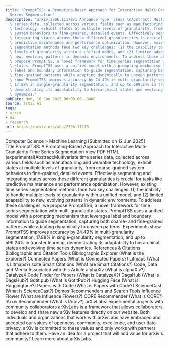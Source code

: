 ```yaml
---
title: 'PromptTSS: A Prompting-Based Approach for Interactive Multi-Granularity Time
  Series Segmentation'
description: "arXiv:2506.11170v1 Announce Type: cross \nAbstract: Multivariate time\
  \ series data, collected across various fields such as manufacturing and wearable\
  \ technology, exhibit states at multiple levels of granularity, from coarse-grained\
  \ system behaviors to fine-grained, detailed events. Effectively segmenting and\
  \ integrating states across these different granularities is crucial for tasks like\
  \ predictive maintenance and performance optimization. However, existing time series\
  \ segmentation methods face two key challenges: (1) the inability to handle multiple\
  \ levels of granularity within a unified model, and (2) limited adaptability to\
  \ new, evolving patterns in dynamic environments. To address these challenges, we\
  \ propose PromptTSS, a novel framework for time series segmentation with multi-granularity\
  \ states. PromptTSS uses a unified model with a prompting mechanism that leverages\
  \ label and boundary information to guide segmentation, capturing both coarse- and\
  \ fine-grained patterns while adapting dynamically to unseen patterns. Experiments\
  \ show PromptTSS improves accuracy by 24.49% in multi-granularity segmentation,\
  \ 17.88% in single-granularity segmentation, and up to 599.24% in transfer learning,\
  \ demonstrating its adaptability to hierarchical states and evolving time series\
  \ dynamics."
pubDate: Mon, 16 Jun 2025 00:00:00 -0400
source: arXiv AI
tags:
- arxiv
- ai
- research
url: https://arxiv.org/abs/2506.11170
---
```


Computer Science > Machine Learning
[Submitted on 12 Jun 2025]
Title:PromptTSS: A Prompting-Based Approach for Interactive Multi-Granularity Time Series Segmentation
View PDF HTML (experimental)Abstract:Multivariate time series data, collected across various fields such as manufacturing and wearable technology, exhibit states at multiple levels of granularity, from coarse-grained system behaviors to fine-grained, detailed events. Effectively segmenting and integrating states across these different granularities is crucial for tasks like predictive maintenance and performance optimization. However, existing time series segmentation methods face two key challenges: (1) the inability to handle multiple levels of granularity within a unified model, and (2) limited adaptability to new, evolving patterns in dynamic environments. To address these challenges, we propose PromptTSS, a novel framework for time series segmentation with multi-granularity states. PromptTSS uses a unified model with a prompting mechanism that leverages label and boundary information to guide segmentation, capturing both coarse- and fine-grained patterns while adapting dynamically to unseen patterns. Experiments show PromptTSS improves accuracy by 24.49% in multi-granularity segmentation, 17.88% in single-granularity segmentation, and up to 599.24% in transfer learning, demonstrating its adaptability to hierarchical states and evolving time series dynamics.
References & Citations
Bibliographic and Citation Tools
Bibliographic Explorer (What is the Explorer?)
Connected Papers (What is Connected Papers?)
Litmaps (What is Litmaps?)
scite Smart Citations (What are Smart Citations?)
Code, Data and Media Associated with this Article
alphaXiv (What is alphaXiv?)
CatalyzeX Code Finder for Papers (What is CatalyzeX?)
DagsHub (What is DagsHub?)
Gotit.pub (What is GotitPub?)
Hugging Face (What is Huggingface?)
Papers with Code (What is Papers with Code?)
ScienceCast (What is ScienceCast?)
Demos
Recommenders and Search Tools
Influence Flower (What are Influence Flowers?)
CORE Recommender (What is CORE?)
IArxiv Recommender
(What is IArxiv?)
arXivLabs: experimental projects with community collaborators
arXivLabs is a framework that allows collaborators to develop and share new arXiv features directly on our website.
Both individuals and organizations that work with arXivLabs have embraced and accepted our values of openness, community, excellence, and user data privacy. arXiv is committed to these values and only works with partners that adhere to them.
Have an idea for a project that will add value for arXiv's community? Learn more about arXivLabs.
